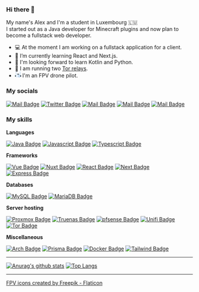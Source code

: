 ### Hi there 👋

My name's Alex and I'm a student in Luxembourg 🇱🇺 <br>
I started out as a Java developer for Minecraft plugins and now plan to become a fullstack web developer. 

- 💻 At the moment I am working on a fullstack application for a client.
- 📑 I’m currently learning React and Next.js.
- 📌 I'm looking forward to learn Kotlin and Python.
- 🧅 I am running two [Tor relays](https://metrics.torproject.org/rs.html#details/2D938F19EAF660D902C656B5E6002F39B45C4BE4).
- <img src="https://github.com/VoxCrafterLP/VoxCrafterLP/raw/main/fpv.png" height=16 width=16/> I'm an FPV drone pilot.


### My socials

[![Mail Badge](https://img.shields.io/badge/-YouTube-e74c3c?style=flat&labelColor=e74c3c&logo=youtube&logoColor=white)](https://youtube.com/voxcrafterlp) [![Twitter Badge](https://img.shields.io/badge/-Twitter-1ca0f1?style=flat&labelColor=1ca0f1&logo=twitter&logoColor=white&link=https://twitter.com/voxcrafter_lp)](https://twitter.com/voxcrafter_lp) [![Mail Badge](https://img.shields.io/badge/-Instagram-e84393?style=flat&labelColor=e84393&logo=instagram&logoColor=white)](https://instagram.com/voxcrafter_lp) [![Mail Badge](https://img.shields.io/badge/-Discord-5865F2?style=flat&labelColor=5865F2&logo=discord&logoColor=white)](VoxCrafter_LP#4269) [![Mail Badge](https://img.shields.io/badge/-Mail-c0392b?style=flat&labelColor=c0392b&logo=gmail&logoColor=white)](mailto:voxcrafterlp@gmail.com)


### My skills

**Languages**

[![Java Badge](https://img.shields.io/badge/-Java-db9213?style=for-the-badge&labelColor=black&logo=openjdk&logoColor=db9213)](#) [![Javascript Badge](https://img.shields.io/badge/-Javascript-F0DB4F?style=for-the-badge&labelColor=black&logo=javascript&logoColor=F0DB4F)](#) [![Typescript Badge](https://img.shields.io/badge/-Typescript-007acc?style=for-the-badge&labelColor=black&logo=typescript&logoColor=007acc)](#)

**Frameworks**

[![Vue Badge](https://img.shields.io/badge/-Vue.js-3fb884?style=for-the-badge&labelColor=black&logo=vue.js&logoColor=3fb884)](#) [![Nuxt Badge](https://img.shields.io/badge/-Nuxt.js-00b068?style=for-the-badge&labelColor=black&logo=nuxt.js&logoColor=00b068)](#) [![React Badge](https://img.shields.io/badge/-React-61DBFB?style=for-the-badge&labelColor=black&logo=react&logoColor=61DBFB)](#) [![Next Badge](https://img.shields.io/badge/-Next.js-005ac2?style=for-the-badge&labelColor=black&logo=next.js&logoColor=005ac2)](#) [![Express Badge](https://img.shields.io/badge/-Express.js-a80fa3?style=for-the-badge&labelColor=black&logo=javascript&logoColor=a80fa3)](#)

**Databases**

[![MySQL Badge](https://img.shields.io/badge/-MySQL-4479A1?style=for-the-badge&labelColor=black&logo=mysql&logoColor=4479A1)](#) [![MariaDB Badge](https://img.shields.io/badge/-MariaDB-003545?style=for-the-badge&labelColor=black&logo=mariadb&logoColor=003545)](#)

**Server hosting**

[![Proxmox Badge](https://img.shields.io/badge/-Proxmox-E57000?style=for-the-badge&labelColor=black&logo=proxmox&logoColor=E57000)](#) [![Truenas Badge](https://img.shields.io/badge/-TrueNAS-0095D5?style=for-the-badge&labelColor=black&logo=truenas&logoColor=0095D5)](#) [![pfsense Badge](https://img.shields.io/badge/-pfSense-18325e?style=for-the-badge&labelColor=black&logo=pfsense&logoColor=18325e)](#) [![Unifi Badge](https://img.shields.io/badge/-Unifi-0559C9?style=for-the-badge&labelColor=black&logo=ubiquiti&logoColor=0559C9)](#) [![Tor Badge](https://img.shields.io/badge/-Tor_Relay-7E4798?style=for-the-badge&labelColor=black&logo=torproject&logoColor=7E4798)](#) 


**Miscellaneous**

[![Arch Badge](https://img.shields.io/badge/-Arch-0f94d2?style=for-the-badge&labelColor=black&logo=archlinux&logoColor=0f94d2)](#) [![Prisma Badge](https://img.shields.io/badge/-Prisma-2D3748?style=for-the-badge&labelColor=black&logo=prisma&logoColor=2D3748)](#) [![Docker Badge](https://img.shields.io/badge/-Docker-2496ED?style=for-the-badge&labelColor=black&logo=docker&logoColor=2496ED)](#) [![Tailwind Badge](https://img.shields.io/badge/-Tailwindcss-06B6D4?style=for-the-badge&labelColor=black&logo=tailwindcss&logoColor=06B6D4)](#)

---

[![Anurag's github stats](https://github-readme-stats.vercel.app/api?username=voxcrafterlp&hide=stars&count_private=true&theme=dark)](https://github.com/anuraghazra/github-readme-stats)
[![Top Langs](https://github-readme-stats.vercel.app/api/top-langs/?username=voxcrafterlp&layout=compact&count_private=true&theme=dark)](https://github.com/anuraghazra/github-readme-stats)

---

<a href="https://www.flaticon.com/free-icons/fpv" title="fpv icons">FPV icons created by Freepik - Flaticon</a>
